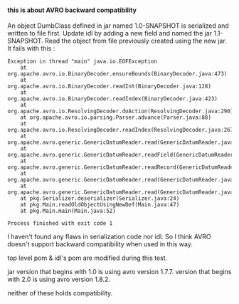 #### this is about AVRO backward compatibility

An object DumbClass defined in jar named 1.0-SNAPSHOT is serialized and written to file first.
Update idl by adding a new field and named the jar 1.1-SNAPSHOT.
Read the object from file previously created using the new jar. It fails with this :
```
Exception in thread "main" java.io.EOFException
	at org.apache.avro.io.BinaryDecoder.ensureBounds(BinaryDecoder.java:473)
	at org.apache.avro.io.BinaryDecoder.readInt(BinaryDecoder.java:128)
	at org.apache.avro.io.BinaryDecoder.readIndex(BinaryDecoder.java:423)
	at org.apache.avro.io.ResolvingDecoder.doAction(ResolvingDecoder.java:290)
	at org.apache.avro.io.parsing.Parser.advance(Parser.java:88)
	at org.apache.avro.io.ResolvingDecoder.readIndex(ResolvingDecoder.java:267)
	at org.apache.avro.generic.GenericDatumReader.read(GenericDatumReader.java:155)
	at org.apache.avro.generic.GenericDatumReader.readField(GenericDatumReader.java:193)
	at org.apache.avro.generic.GenericDatumReader.readRecord(GenericDatumReader.java:183)
	at org.apache.avro.generic.GenericDatumReader.read(GenericDatumReader.java:151)
	at org.apache.avro.generic.GenericDatumReader.read(GenericDatumReader.java:142)
	at pkg.Serializer.deserializer(Serializer.java:24)
	at pkg.Main.readOldObjectUsingNewDef(Main.java:47)
	at pkg.Main.main(Main.java:52)

Process finished with exit code 1
```


I haven't found any flaws in serialization code nor idl. So I think AVRO doesn't support backward compatibility when used in this way.

top level pom & idl's pom are modified during this test.

jar version that begins with 1.0 is using avro version 1.7.7. version that begins with 2.0 is using avro version 1.8.2.

neither of these holds compatibility.
